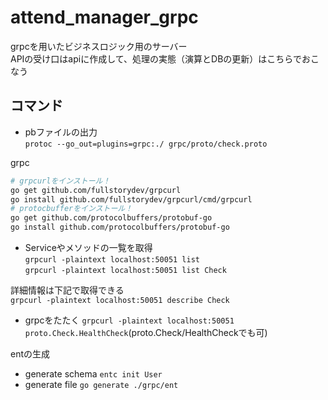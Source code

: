 # attend_manager_grpc

grpcを用いたビジネスロジック用のサーバー  
APIの受け口はapiに作成して、処理の実態（演算とDBの更新）はこちらでおこなう  

## コマンド
- pbファイルの出力  
`protoc --go_out=plugins=grpc:./ grpc/proto/check.proto`  

grpc
```sh
# grpcurlをインストール！
go get github.com/fullstorydev/grpcurl
go install github.com/fullstorydev/grpcurl/cmd/grpcurl
# protocbufferをインストール！
go get github.com/protocolbuffers/protobuf-go
go install github.com/protocolbuffers/protobuf-go
```

- Serviceやメソッドの一覧を取得  
`grpcurl -plaintext localhost:50051 list`  
`grpcurl -plaintext localhost:50051 list Check`  

詳細情報は下記で取得できる  
`grpcurl -plaintext localhost:50051 describe Check`  

- grpcをたたく
`grpcurl -plaintext localhost:50051  proto.Check.HealthCheck`(proto.Check/HealthCheckでも可)

entの生成
- generate schema
`entc init User`
- generate file
`go generate ./grpc/ent`